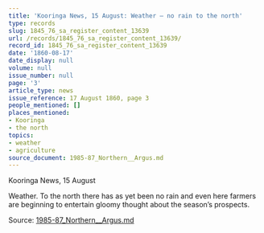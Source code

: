 ```yaml
---
title: 'Kooringa News, 15 August: Weather — no rain to the north'
type: records
slug: 1845_76_sa_register_content_13639
url: /records/1845_76_sa_register_content_13639/
record_id: 1845_76_sa_register_content_13639
date: '1860-08-17'
date_display: null
volume: null
issue_number: null
page: '3'
article_type: news
issue_reference: 17 August 1860, page 3
people_mentioned: []
places_mentioned:
- Kooringa
- the north
topics:
- weather
- agriculture
source_document: 1985-87_Northern__Argus.md
---
```


Kooringa News, 15 August

Weather.  To the north there has as yet been no rain and even here farmers are beginning to entertain gloomy thought about the season’s prospects.

Source: [1985-87_Northern__Argus.md](/downloads/markdown/1985-87_Northern__Argus.md)
